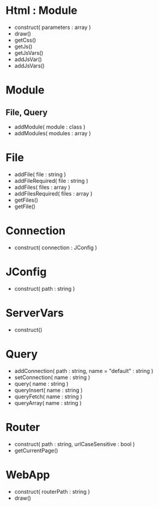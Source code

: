 # Html : Module
+ construct( parameters : array )
+ draw()
+ getCss()
+ getJs()
+ getJsVars()
+ addJsVar()
+ addJsVars()

# Module
## File, Query
+ addModule( module : class )
+ addModules( modules : array )

# File
+ addFile( file : string )
+ addFileRequired( file : string )
+ addFiles( files : array )
+ addFilesRequired( files : array )
+ getFiles()
+ getFile()

# Connection
+ construct( connection : JConfig )

# JConfig
+ construct( path : string )

# ServerVars
+ construct()

# Query
+ addConnection( path : string, name = "default" : string )
+ setConnection( name : string )
+ query( name : string )
+ queryInsert( name : string )
+ queryFetch( name : string )
+ queryArray( name : string )

# Router
+ construct( path : string, urlCaseSensitive : bool )
+ getCurrentPage()

# WebApp
+ construct( routerPath : string )
+ draw()
